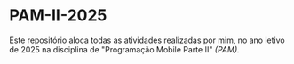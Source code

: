 # PAM-II-2025
Este repositório aloca todas as atividades realizadas por mim, no ano letivo de 2025 na disciplina de "Programação Mobile Parte II" *(PAM).*
